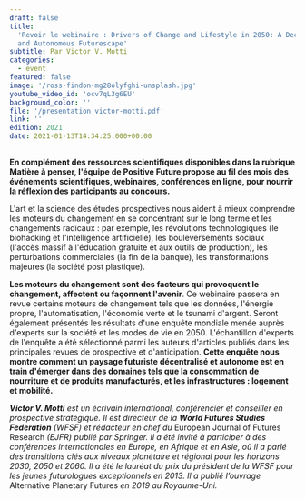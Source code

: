 ```yaml
---
draft: false
title:
  'Revoir le webinaire : Drivers of Change and Lifestyle in 2050: A Decentralized
  and Autonomous Futurescape'
subtitle: Par Victor V. Motti
categories:
  - event
featured: false
image: '/ross-findon-mg28olyfghi-unsplash.jpg'
youtube_video_id: 'ocv7qL3g6EU'
background_color: ''
file: '/presentation_victor-motti.pdf'
link: ''
edition: 2021
date: 2021-01-13T14:34:25.000+00:00
---
```


**En complément des ressources scientifiques disponibles dans la rubrique Matière à penser, l'équipe de Positive Future propose au fil des mois des événements scientifiques, webinaires, conférences en ligne, pour nourrir la réflexion des participants au concours.**

L'art et la science des études prospectives nous aident à mieux comprendre les moteurs du changement en se concentrant sur le long terme et les changements radicaux : par exemple, les révolutions technologiques (le biohacking et l'intelligence artificielle), les bouleversements sociaux (l'accès massif à l'éducation gratuite et aux outils de production), les perturbations commerciales (la fin de la banque), les transformations majeures (la société post plastique).

**Les moteurs du changement sont des facteurs qui provoquent le changement, affectent ou façonnent l'avenir**. Ce webinaire passera en revue certains moteurs de changement tels que les données, l'énergie propre, l'automatisation, l'économie verte et le tsunami d'argent. Seront également présentés les résultats d'une enquête mondiale menée auprès d'experts sur la société et les modes de vie en 2050. L'échantillon d'experts de l'enquête a été sélectionné parmi les auteurs d'articles publiés dans les principales revues de prospective et d'anticipation. **Cette enquête nous montre comment un paysage futuriste décentralisé et autonome est en train d'émerger dans des domaines tels que la consommation de nourriture et de produits manufacturés, et les infrastructures : logement et mobilité.**

**_Victor V. Motti_** _est un écrivain international, conférencier et conseiller en prospective stratégique. Il est directeur de la **World Futures Studies Federation** (WFSF) et rédacteur en chef du_ European Journal of Futures Research _(EJFR) publié par Springer. Il a été invité à participer à des conférences internationales en Europe, en Afrique et en Asie, où il a parlé des transitions clés aux niveaux planétaire et régional pour les horizons 2030, 2050 et 2060. Il a été le lauréat du prix du président de la WFSF pour les jeunes futurologues exceptionnels en 2013. Il a publié l’ouvrage_ Alternative Planetary Futures _en 2019 au Royaume-Uni._

